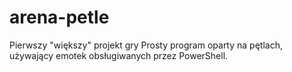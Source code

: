 # arena-petle

Pierwszy "większy" projekt gry 
Prosty program oparty na pętlach, używający emotek obsługiwanych przez PowerShell.
